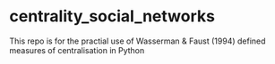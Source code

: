 # centrality_social_networks
This repo is for the practial use of Wasserman &amp; Faust (1994) defined measures of centralisation in Python
